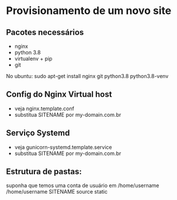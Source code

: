 Provisionamento de um novo site
=================
## Pacotes necessários

* nginx
* python 3.8
* virtualenv + pip
* git

No ubuntu:
    sudo apt-get install nginx git python3.8 python3.8-venv

## Config do Nginx Virtual host

* veja nginx.template.conf
* substitua SITENAME por my-domain.com.br

## Serviço Systemd

* veja gunicorn-systemd.template.service
* substitua SITENAME por my-domain.com.br

## Estrutura de pastas:
suponha que temos uma conta de usuário em /home/username
/home/username
    SITENAME
        source
        static
